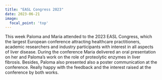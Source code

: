 ```yaml
---
title: "EASL Congress 2023"
date: 2023-06-21
image:
  focal_point: 'top'
---
```


This week Paloma and Maria attended to the 2023 EASL Congress, which
the largest European conference attracting healthcare practitioners, academic researchers and industry participants with interest in all aspects of liver disease. During the conference Maria delivered an oral presentation on her and Paloma’s work on the role of proteolytic enzymes in liver fibrosis. Besides, Paloma also presented also a poster communication at the conference. Really happy with the feedback and the interest raised at the conference by both works.